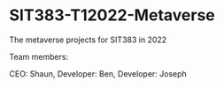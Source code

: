 # SIT383-T12022-Metaverse

The metaverse projects for SIT383 in 2022

Team members:

CEO: Shaun,
Developer: Ben,
Developer: Joseph